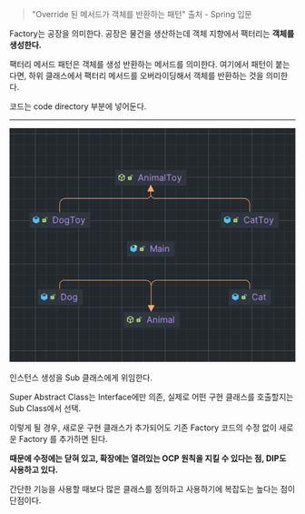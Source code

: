 > "Override 된 메서드가 객체를 반환하는 패턴" 출처 - Spring 입문

Factory는 공장을 의미한다. 공장은 물건을 생산하는데 객체 지향에서 팩터리는 **객체를 생성한다.**

팩터리 메서드 패턴은 객체를 생성 반환하는 메서드를 의미한다. 여기에서 패턴이 붙는다면, 하위 클래스에서 팩터리 메서드를 
오버라이딩해서 객체를 반환하는 것을 의미한다.

코드는 code directory 부분에 넣어둔다.

---
![img.png](img.png)

인스턴스 생성을 Sub 클래스에게 위임한다. 

Super Abstract Class는 Interface에만 의존, 실제로 어떤 구현 클래스를 호출할지는 Sub Class에서 선택.

이렇게 될 경우, 새로운 구현 클래스가 추가되어도 기존 Factory 코드의 수정 없이 새로운 Factory 를 추가하면 된다.

**때문에 수정에는 닫혀 있고, 확장에는 열려있는 OCP 원칙을 지킬 수 있다는 점, DIP도 사용하고 있다.**

간단한 기능을 사용할 때보다 많은 클래스를 정의하고 사용하기에 복잡도는 높다는 점이 단점이다.

